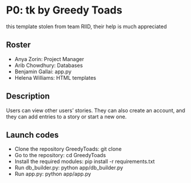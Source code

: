 # P0: tk by Greedy Toads
this template stolen from team RIID, their help is much appreciated
## Roster
* Anya Zorin: Project Manager
* Arib Chowdhury: Databases
* Benjamin Gallai: app.py
* Helena Williams: HTML templates
## Description
Users can view other users’ stories. They can also create an account, and they can add entries to a story or start a new one.
## Launch codes
* Clone the repository GreedyToads: git clone 
* Go to the repository: cd GreedyToads
* Install the required modules: pip install -r requirements.txt
* Run db_builder.py: python app/db_builder.py
* Run app.py: python app/app.py
